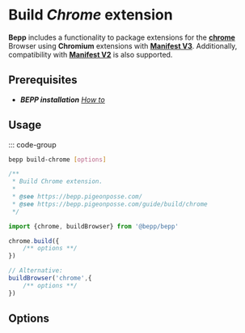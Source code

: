 # Build _Chrome_ extension

**Bepp** includes a functionality to package extensions for the [**chrome**](https://www.google.com/chrome/) Browser using **Chromium** extensions with [**Manifest V3**](https://developer.chrome.com/docs/extensions/reference/manifest).
Additionally, compatibility with [**Manifest V2**](<https://developer.chrome.com/docs/extensions/mv2>) is also supported.

## Prerequisites

- **__BEPP_ installation_** [_How to_](/guide/getting-started#installation)

## Usage

::: code-group

```bash
bepp build-chrome [options]
```

```js
/**
 * Build Chrome extension.
 * 
 * @see https://bepp.pigeonposse.com/
 * @see https://bepp.pigeonposse.com/guide/build/chrome
 */

import {chrome, buildBrowser} from '@bepp/bepp'

chrome.build({
    /** options **/
})

// Alternative:
buildBrowser('chrome',{
    /** options **/
})
```

## Options

<!--@include: ../../partials/build-browser-chromium-input.md-->
<!--@include: ../../partials/build-browser-chromium-input-2.md-->
<!--@include: ../../partials/build-browser-shared.md-->
<!--@include: ../../partials/options-shared.md-->
